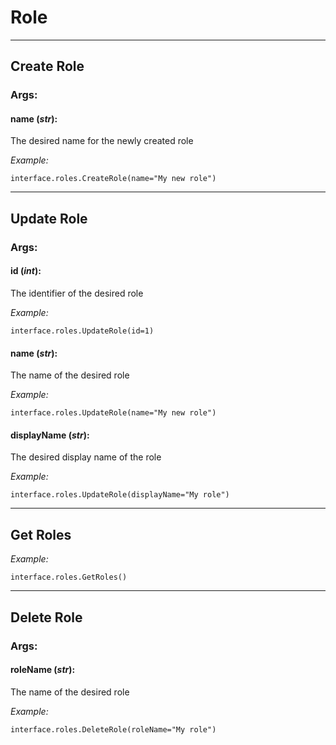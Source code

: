 # Role

----

## Create Role

### **Args:**

#### name (*str*):

  The desired name for the newly created role
  
  *Example:*
  
	interface.roles.CreateRole(name="My new role")

----

## Update Role

### **Args:**

#### id (*int*):

  The identifier of the desired role
  
  *Example:*
  
	interface.roles.UpdateRole(id=1)

#### name (*str*):

  The name of the desired role
  
  *Example:*
  
	interface.roles.UpdateRole(name="My new role")

#### displayName (*str*):

  The desired display name of the role
  
  *Example:*
  
	interface.roles.UpdateRole(displayName="My role")

----

## Get Roles

  *Example:*
  
	interface.roles.GetRoles()

----

## Delete Role

### **Args:**

#### roleName (*str*):

  The name of the desired role
  
  *Example:*
  
	interface.roles.DeleteRole(roleName="My role")
